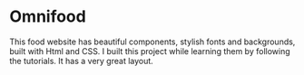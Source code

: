 # Omnifood
This food website has beautiful components, stylish fonts and backgrounds, built with Html and CSS. I built this project while learning them by following the tutorials. It has a very great layout.
